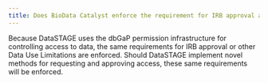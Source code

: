 ```yaml
---
title: Does BioData Catalyst enforce the requirement for IRB approval and other Data Use Limitatons?
---
```


Because DataSTAGE uses the dbGaP permission infrastructure for controlling access to data, the same requirements for IRB approval or other Data Use Limitations are enforced. Should DataSTAGE implement novel methods for requesting and approving access, these same requirements will be enforced.